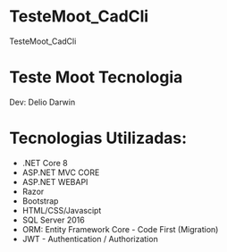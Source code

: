 # TesteMoot_CadCli
  TesteMoot_CadCli

# Teste Moot Tecnologia
  Dev: Delio Darwin

# Tecnologias Utilizadas:
 - .NET Core 8
 - ASP.NET MVC CORE
 - ASP.NET WEBAPI
 - Razor
 - Bootstrap
 - HTML/CSS/Javascipt
 - SQL Server 2016
 - ORM: Entity Framework Core - Code First (Migration)
 - JWT - Authentication / Authorization
